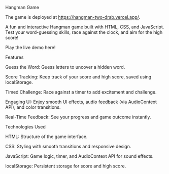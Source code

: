 

Hangman Game

The game is deployed at https://hangman-two-drab.vercel.app/. 

A fun and interactive Hangman game built with HTML, CSS, and JavaScript. Test your word-guessing skills, race against the clock, and aim for the high score!

Play the live demo here!

Features





Guess the Word: Guess letters to uncover a hidden word.



Score Tracking: Keep track of your score and high score, saved using localStorage.



Timed Challenge: Race against a timer to add excitement and challenge.



Engaging UI: Enjoy smooth UI effects, audio feedback (via AudioContext API), and color transitions.



Real-Time Feedback: See your progress and game outcome instantly.

Technologies Used





HTML: Structure of the game interface.



CSS: Styling with smooth transitions and responsive design.



JavaScript: Game logic, timer, and AudioContext API for sound effects.



localStorage: Persistent storage for score and high score.
